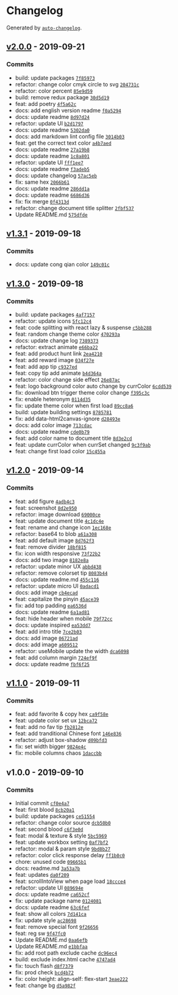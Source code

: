 # Changelog

Generated by [`auto-changelog`](https://github.com/CookPete/auto-changelog).

## [v2.0.0](https://github.com/zerosoul/chinese-colors/compare/v1.3.1...v2.0.0) - 2019-09-21

### Commits

- build: update packages [`7f85973`](https://github.com/zerosoul/chinese-colors/commit/7f859737ffcf59a2eac1c3726576b50e1c33192e)
- refactor: change color cmyk circle to svg [`204731c`](https://github.com/zerosoul/chinese-colors/commit/204731c022804303b04c3665361794fde0a79f8a)
- refactor: color percent [`85e9d59`](https://github.com/zerosoul/chinese-colors/commit/85e9d59cfa90acd450e56a99e95f9828d872e890)
- build: remove redux package [`30d5d19`](https://github.com/zerosoul/chinese-colors/commit/30d5d19cd4f371e7342d08de5f7950f1479da893)
- feat: add poetry [`4f5a62c`](https://github.com/zerosoul/chinese-colors/commit/4f5a62c8f14b90ef8576a06055d4e9ecefac487e)
- docs: add english version readme [`f0a5294`](https://github.com/zerosoul/chinese-colors/commit/f0a52945245f1f763a047807be84c3d74aebba50)
- docs: update readme [`8d97d24`](https://github.com/zerosoul/chinese-colors/commit/8d97d2463899ded3deab81c9ce5491f871879d0e)
- refactor: update UI [`b2d1797`](https://github.com/zerosoul/chinese-colors/commit/b2d1797a41db0b83e4a29cdf3ed872e4579c830b)
- docs: update readme [`5302da0`](https://github.com/zerosoul/chinese-colors/commit/5302da03a3cb83b6d65ebe43cc34ef54abb32f2d)
- docs: add markdown lint config file [`3014b03`](https://github.com/zerosoul/chinese-colors/commit/3014b03cc71faefd97117ae5d6af493c71b68086)
- feat: get the correct text color [`a4b7aed`](https://github.com/zerosoul/chinese-colors/commit/a4b7aedc758335d45fd4ef4816ecb730c1a667a5)
- docs: update readme [`27a19b8`](https://github.com/zerosoul/chinese-colors/commit/27a19b8622f5c27539c08b4f6bd294237af581f3)
- docs: update readme [`1c8a801`](https://github.com/zerosoul/chinese-colors/commit/1c8a801a230691fbca92abde6aff7896b96c89af)
- refactor: update UI [`fff1ee7`](https://github.com/zerosoul/chinese-colors/commit/fff1ee7ffd67113415a4923cf1ab26c6d854abd9)
- docs: update readme [`f3adeb5`](https://github.com/zerosoul/chinese-colors/commit/f3adeb58846cf9ace6c39322fe1c4c6c52a4864f)
- docs: update changelog [`57ac5eb`](https://github.com/zerosoul/chinese-colors/commit/57ac5eb52a19aa86856dafb7d0bb4b781fe19c90)
- fix: same hex [`2066b61`](https://github.com/zerosoul/chinese-colors/commit/2066b61d1fc92e15ea565c191947d7dc7fa46229)
- docs: update readme [`286dd1a`](https://github.com/zerosoul/chinese-colors/commit/286dd1a9932ece4f18636aa70dc5e685eea92564)
- docs: update readme [`6686d36`](https://github.com/zerosoul/chinese-colors/commit/6686d366ea4de0142fde7e14292f067d012423fb)
- fix: fix merge [`0f4313d`](https://github.com/zerosoul/chinese-colors/commit/0f4313d6bdc205cd91b126e6b99328ada0550245)
- refactor: change document title splitter [`2fbf537`](https://github.com/zerosoul/chinese-colors/commit/2fbf5375de6f8cde348ed036fba2f353866a8040)
- Update README.md [`575dfde`](https://github.com/zerosoul/chinese-colors/commit/575dfdedfda19415be995827d762f7572ec5d95d)

## [v1.3.1](https://github.com/zerosoul/chinese-colors/compare/v1.3.0...v1.3.1) - 2019-09-18

### Commits

- docs: update cong qian color [`149c01c`](https://github.com/zerosoul/chinese-colors/commit/149c01c99b63effecc73fd55a5aee5597a20408d)

## [v1.3.0](https://github.com/zerosoul/chinese-colors/compare/v1.2.0...v1.3.0) - 2019-09-18

### Commits

- build: update packages [`4af7157`](https://github.com/zerosoul/chinese-colors/commit/4af71576956bf98903bcf9ff7b15f5d7eeb7cb81)
- refactor: update icons [`5fc12c4`](https://github.com/zerosoul/chinese-colors/commit/5fc12c4fef2a96a33c5d6a3dbf510d08d050cfee)
- feat: code splitting with react lazy & suspense [`c5bb288`](https://github.com/zerosoul/chinese-colors/commit/c5bb2883d7a42b19c5a76e4813b74d3ab543d258)
- feat: random change theme color [`470293a`](https://github.com/zerosoul/chinese-colors/commit/470293a522324aa8fbb1ac21e579c980f3218fd8)
- docs: update change log [`7389373`](https://github.com/zerosoul/chinese-colors/commit/7389373a926c18d741c5a0c1a9d124273035ac9d)
- refactor: extract animate [`e66ba22`](https://github.com/zerosoul/chinese-colors/commit/e66ba22cfca5f16ef99e896309e08c1476191584)
- feat: add product hunt link [`2ea4210`](https://github.com/zerosoul/chinese-colors/commit/2ea42107c65e9d78d393fd46cc169df0bf09e994)
- feat: add reward image [`034f27e`](https://github.com/zerosoul/chinese-colors/commit/034f27e8c8921294c7def257814f8a2486e191a2)
- feat: add app tip [`c9327ed`](https://github.com/zerosoul/chinese-colors/commit/c9327ed11f82484588b5f557c4d8c8aea0f14da4)
- feat: copy tip add animate [`b4d364a`](https://github.com/zerosoul/chinese-colors/commit/b4d364a6ccf4bc49f3f313a5da452045754f7090)
- refactor: color change side effect [`26e87ac`](https://github.com/zerosoul/chinese-colors/commit/26e87ac353af053e48014017fad21b94c7150d81)
- feat: logo background color auto change by currColor [`6cdd539`](https://github.com/zerosoul/chinese-colors/commit/6cdd539b24afe2170ea0ad837dc490f06e458610)
- fix: download btn trigger theme color change [`f395c3c`](https://github.com/zerosoul/chinese-colors/commit/f395c3cb31fb9f904a8cab54ed095ce3f18d9e00)
- fix: enable heteronym [`0114d35`](https://github.com/zerosoul/chinese-colors/commit/0114d3536609e97e61233b9cbb494da10934c921)
- fix: update theme color when first load [`89cc8a6`](https://github.com/zerosoul/chinese-colors/commit/89cc8a60a2bcc9d0c3b7a0c8a4122fd448b5e6be)
- build: update building settings [`8785781`](https://github.com/zerosoul/chinese-colors/commit/8785781cd3f4511f3460302b0560a5d2448afb8c)
- fix: add data-html2canvas-ignore [`d28493e`](https://github.com/zerosoul/chinese-colors/commit/d28493e0db4770c72b9aec658cfcd8c8bf70ddfe)
- docs: add color image [`713cdac`](https://github.com/zerosoul/chinese-colors/commit/713cdace74f9ea54bdfd39ad3f23ef649ac8f3c5)
- docs: update readme [`cde0b79`](https://github.com/zerosoul/chinese-colors/commit/cde0b794730172a3118d8c9505d10882888bf868)
- feat: add color name to document title [`8d3e2cd`](https://github.com/zerosoul/chinese-colors/commit/8d3e2cd3cc27fe99073e9ce0d9b7d13eaea24051)
- feat: update currColor when currSet changed [`9c3f9ab`](https://github.com/zerosoul/chinese-colors/commit/9c3f9aba04298a7f4aa1004b79c6ce2fd9c68cd7)
- feat: change first load color [`15c455a`](https://github.com/zerosoul/chinese-colors/commit/15c455a50786378ffab0540ab246c65bd2467b93)

## [v1.2.0](https://github.com/zerosoul/chinese-colors/compare/v1.1.0...v1.2.0) - 2019-09-14

### Commits

- feat: add figure [`4adb4c3`](https://github.com/zerosoul/chinese-colors/commit/4adb4c35f8d1a22a783c571fa7d6050c4c4a4382)
- feat: screenshot [`8d2e950`](https://github.com/zerosoul/chinese-colors/commit/8d2e950e408ccba60b567457b3db793ded436964)
- refactor: image download [`69000ce`](https://github.com/zerosoul/chinese-colors/commit/69000ce118035833f5d6769182ea828944c4684d)
- feat: update document title [`4c1dc4e`](https://github.com/zerosoul/chinese-colors/commit/4c1dc4e2712d6b5f3de9aefd2fb9b8f62b90915b)
- feat: rename and change icon [`1ec168e`](https://github.com/zerosoul/chinese-colors/commit/1ec168eb5650c9efcca05246ab77fe5c06ac0a96)
- refactor: base64 to blob [`a61a308`](https://github.com/zerosoul/chinese-colors/commit/a61a308b6a084f74c9e11b62dfd22d21f764975b)
- feat: add default image [`8d762f3`](https://github.com/zerosoul/chinese-colors/commit/8d762f33377239309b34f4a796742b3d4782dd23)
- feat: remove divider [`18bf815`](https://github.com/zerosoul/chinese-colors/commit/18bf815eedd76bc01bb510cc30b286e662efae67)
- fix: icon width responsive [`73f22b2`](https://github.com/zerosoul/chinese-colors/commit/73f22b293c4881cb28f408a87514a43f9a42ec5c)
- docs: add two image [`8182e8a`](https://github.com/zerosoul/chinese-colors/commit/8182e8ae7627deb0d139f9d756d8e686425e1696)
- refactor: update minor UX [`abbd438`](https://github.com/zerosoul/chinese-colors/commit/abbd4380264aad31dd7b57cbd15f0f56bbbe0fa4)
- refactor: remove colorset tip [`8083b44`](https://github.com/zerosoul/chinese-colors/commit/8083b4444e5fdbb3fb81099505cba7cfc787b4b6)
- docs: update readme.md [`455c116`](https://github.com/zerosoul/chinese-colors/commit/455c1162018a4b67af0c7954b7e19bee04c42400)
- refactor: update micro UI [`0adacd1`](https://github.com/zerosoul/chinese-colors/commit/0adacd11bd6734c3a58c107d16ace70d40dea9b4)
- docs: add image [`cb4ecad`](https://github.com/zerosoul/chinese-colors/commit/cb4ecada2f47aa662debf009dd01c08ec1f3d399)
- feat: capitalize the pinyin [`45ace39`](https://github.com/zerosoul/chinese-colors/commit/45ace39b00ee621160c9f44e7d397826abf71425)
- fix: add top padding [`ea6536d`](https://github.com/zerosoul/chinese-colors/commit/ea6536dac5f8aac4c604dbf846802443b45e1bf5)
- docs: update readme [`6a1ad81`](https://github.com/zerosoul/chinese-colors/commit/6a1ad8173df47616ba69ac65f25ae03a88ae5548)
- feat: hide header when mobile [`79f72cc`](https://github.com/zerosoul/chinese-colors/commit/79f72cc86b743f39017eacd864c8072e0e318978)
- docs: update inspired [`ea53dd7`](https://github.com/zerosoul/chinese-colors/commit/ea53dd71dc205eb7a1bdf6eebf0eea37c8b52bff)
- feat: add intro title [`7ce2b03`](https://github.com/zerosoul/chinese-colors/commit/7ce2b03f7ec820bdd3236926d5f2cb3caf034b10)
- docs: add image [`06721ad`](https://github.com/zerosoul/chinese-colors/commit/06721add65e817f722d34486a44fcd9a7cf47f54)
- docs: add image [`a609512`](https://github.com/zerosoul/chinese-colors/commit/a60951203aab541a554d8e5a2305bbc29ac545e4)
- refactor: useMobile update the width [`dca6098`](https://github.com/zerosoul/chinese-colors/commit/dca6098f0c37fa23a9c167f47cd0edf18d643ea9)
- feat: add column margin [`724ef9f`](https://github.com/zerosoul/chinese-colors/commit/724ef9f032bc9b9ab56d1a42bd3f659969ce4dc6)
- docs: update readme [`fbf6f25`](https://github.com/zerosoul/chinese-colors/commit/fbf6f25e78c1a7dacb5dea29cc3fbb5a5e4a729c)

## [v1.1.0](https://github.com/zerosoul/chinese-colors/compare/v1.0.0...v1.1.0) - 2019-09-11

### Commits

- feat: add favorite & copy hex [`ca9f58e`](https://github.com/zerosoul/chinese-colors/commit/ca9f58e7ec771a92664734fdc0595bf6657f969c)
- feat: update color set ux [`12bca72`](https://github.com/zerosoul/chinese-colors/commit/12bca721379c6aff9e9f233f68da0cfebe2cd2f2)
- feat: add no fav tip [`fb2812e`](https://github.com/zerosoul/chinese-colors/commit/fb2812e91f9ce418864048145bb4b17751b452de)
- feat: add tranditional Chinese font [`146e836`](https://github.com/zerosoul/chinese-colors/commit/146e836b3a16c9645d91f143faf7f908015a146a)
- refactor: adjust box-shadow [`d09bfd3`](https://github.com/zerosoul/chinese-colors/commit/d09bfd3bb3e79869ce222c4e1e048d5fd1ac9c7e)
- fix: set width bigger [`9824e4c`](https://github.com/zerosoul/chinese-colors/commit/9824e4c0b74c7bad3e02b47a773e064a2125a037)
- fix: mobile columns chaos [`1daccbb`](https://github.com/zerosoul/chinese-colors/commit/1daccbb118a4b22efccaf100cbe90bc29b9b59a9)

## v1.0.0 - 2019-09-10

### Commits

- Initial commit [`cf0e4a7`](https://github.com/zerosoul/chinese-colors/commit/cf0e4a7ad2584ad3cee8ce7f8b11e7ad81b1191d)
- feat: first blood [`8cb20a1`](https://github.com/zerosoul/chinese-colors/commit/8cb20a1cc035a59167ea3332d9054efe8518bb66)
- build: update packages [`ce51554`](https://github.com/zerosoul/chinese-colors/commit/ce515545247f79b85b46ab0261226aee0562f834)
- refactor: change color source [`dcb50b0`](https://github.com/zerosoul/chinese-colors/commit/dcb50b009966efbf72a3c4b831685315a0c5671c)
- feat: second blood [`c6f3e0d`](https://github.com/zerosoul/chinese-colors/commit/c6f3e0da3dfda41b915ea4a3ef8cf4345525e300)
- feat: modal & texture & style [`5bc5969`](https://github.com/zerosoul/chinese-colors/commit/5bc596925956460552c1dc19a7965251865cf73a)
- feat: update workbox setting [`0af7bf2`](https://github.com/zerosoul/chinese-colors/commit/0af7bf22ebb641ee68f3ca76ad116b226ce97e64)
- refactor: modal & param style [`9bd8b27`](https://github.com/zerosoul/chinese-colors/commit/9bd8b27a11a788b676d8ce3765404d96309c562e)
- refactor: color click response delay [`ff1b0c0`](https://github.com/zerosoul/chinese-colors/commit/ff1b0c0290e395ae9e34e82e0cc97e832ded7f25)
- chore: unused code [`09665b1`](https://github.com/zerosoul/chinese-colors/commit/09665b141715ab9307d5278a24473a0706c9e056)
- docs: readme.md [`3a53a7b`](https://github.com/zerosoul/chinese-colors/commit/3a53a7b4902f52dcd4b174b7f31b46496b90da46)
- feat: updates [`da0f209`](https://github.com/zerosoul/chinese-colors/commit/da0f2095a474c3a9a37117ba6d648bde87b8e7dc)
- feat: scrollIntoView when page load [`18ccce4`](https://github.com/zerosoul/chinese-colors/commit/18ccce452cef4727abf0d890fdb974b5d528d23c)
- refactor: update UI [`089694e`](https://github.com/zerosoul/chinese-colors/commit/089694e2fdcff30aed9c47d3e09c8b4e25466522)
- docs: update readme [`ca652cf`](https://github.com/zerosoul/chinese-colors/commit/ca652cf2c4d0abec5aa55f778113e855191da3e5)
- fix: update package name [`0124081`](https://github.com/zerosoul/chinese-colors/commit/0124081066742d1dfc60d1c087c3b7290f48a7c9)
- docs: update readme [`63c6fef`](https://github.com/zerosoul/chinese-colors/commit/63c6feff9554de286ccf99424b1aaefbd3526b68)
- feat: show all colors [`7d141ca`](https://github.com/zerosoul/chinese-colors/commit/7d141ca49064eca5e02ff19108f90f1afa560c34)
- fix: update style [`ac28698`](https://github.com/zerosoul/chinese-colors/commit/ac28698ad3128fa77ce963c522e55d528a476f18)
- feat: remove  special font [`9f26656`](https://github.com/zerosoul/chinese-colors/commit/9f26656966555be49fa3cc37746a1352aa9be242)
- feat: reg sw [`9f47fc0`](https://github.com/zerosoul/chinese-colors/commit/9f47fc0b4885dcd0a0273fc8705c3475cc015fb3)
- Update README.md [`0aa6efb`](https://github.com/zerosoul/chinese-colors/commit/0aa6efbf6e6e94cb6da59aa40283727a7b719939)
- Update README.md [`e1bbfaa`](https://github.com/zerosoul/chinese-colors/commit/e1bbfaa3a6e88570a0e3cbe4ec2dab63a05ed979)
- fix: add root path exclude cache [`dc96ec4`](https://github.com/zerosoul/chinese-colors/commit/dc96ec4609f1d80529ef3a396561a6d54d391400)
- build: exclude index.html cache [`4747ad4`](https://github.com/zerosoul/chinese-colors/commit/4747ad43bf49e4613d0c7355f95df4f75856fc1e)
- fix: touch flash [`d8f7379`](https://github.com/zerosoul/chinese-colors/commit/d8f73796e1ed3c804f6684a328a975c2bae66925)
- fix: prod check [`bcd4b72`](https://github.com/zerosoul/chinese-colors/commit/bcd4b7289445658a2b10f7a2d71605b15bbeb257)
- fix: color height: align-self: flex-start [`3eae222`](https://github.com/zerosoul/chinese-colors/commit/3eae222f427ff49a027fc106626cdb0773197320)
- feat: change bg [`d5a982f`](https://github.com/zerosoul/chinese-colors/commit/d5a982f43cff1dd06b867ee1227d69705169bccd)
